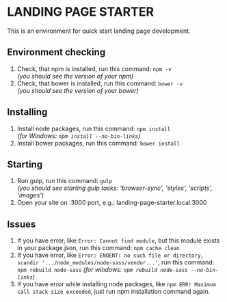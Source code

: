 # LANDING PAGE STARTER
This is an environment for quick start landing page development.

## Environment checking
1. Check, that npm is installed, run this command:  ```npm -v```  
   _(you should see the version of your npm)_
2. Check, that bower is installed, run this command: ```bower -v```  
   _(you should see the version of your bower)_

## Installing

1. Install node packages, run this command: ``npm install``  
   _(for Windows: ``npm install --no-bin-links``)_
2. Install bower packages, run this command: ``bower install``

## Starting
1. Run gulp, run this command: ``gulp``  
   _(you should see starting gulp tasks: 'browser-sync', 'styles', 'scripts', 'images')_
2. Open your site on :3000 port, e.g.: landing-page-starter.local:3000   

## Issues
1. If you have error, like ``Error: Cannot find module``, but this module exists in your package.json, run this command:
   ``npm cache clean``
2. If you have error, like ``Error: ENOENT: no such file or directory, scandir '.../node_modules/node-sass/vendor...'``, run this command:
``npm rebuild node-sass`` _(for windows: ``npm rebuild node-sass --no-bin-links``)_
3. If you have error while installing node packages, like ``npm ERR! Maximum call stack size exceeded``, just run npm installation command again.
